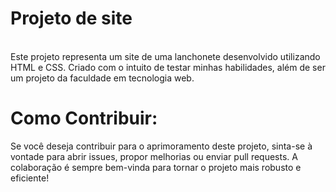 # Projeto de site
<br>
Este projeto representa um site de uma lanchonete desenvolvido utilizando HTML e CSS. Criado com o intuito de testar minhas habilidades, além de ser um projeto da faculdade em tecnologia web.<br>

# Como Contribuir: <br>
Se você deseja contribuir para o aprimoramento deste projeto, sinta-se à vontade para abrir issues, propor melhorias ou enviar pull requests. A colaboração é sempre bem-vinda para tornar o projeto mais robusto e eficiente!
